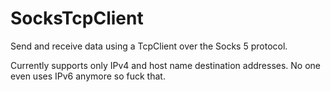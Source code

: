 # SocksTcpClient
Send and receive data using a TcpClient over the Socks 5 protocol.

Currently supports only IPv4 and host name destination addresses. No one even uses IPv6 anymore so fuck that.
